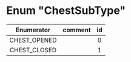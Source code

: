 # Enum "ChestSubType"
|Enumerator|comment|id|
|:--:|:--:|:--:|
| CHEST_OPENED |  | 0 |
| CHEST_CLOSED |  | 1 |
